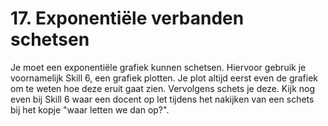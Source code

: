 # 17. Exponentiële verbanden schetsen

Je moet een exponentiële grafiek kunnen schetsen. Hiervoor gebruik je voornamelijk Skill 6, een grafiek plotten. Je plot altijd eerst even de grafiek om te weten hoe deze eruit gaat zien. Vervolgens schets je deze. Kijk nog even bij Skill 6 waar een docent op let tijdens het nakijken van een schets bij het kopje "waar letten we dan op?". 
